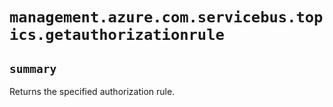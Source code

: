 # `management.azure.com.servicebus.topics.getauthorizationrule`

## `summary`
Returns the specified authorization rule.


